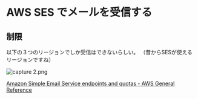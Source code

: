# AWS SES でメールを受信する

## 制限

以下の３つのリージョンでしか受信はできないらしい。
（昔からSESが使えるリージョンですね）

![capture 2.png](https://i.gyazo.com/8dfb24b79472f1a0004aa2aee4d42305.png)

[Amazon Simple Email Service endpoints and quotas - AWS General Reference](https://docs.aws.amazon.com/general/latest/gr/ses.html)